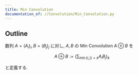 ```yaml
---
title: Min Convolution
documentation_of: //Convolution/Min_Convolution.py
---
```


## Outline

数列 $A=(A_i)_i, B=(B_j)_j$ に対し, $A,B$ の Min Convolution $A \oplus B$ を

$$A \oplus B:=\left(\sum_{\min(i,j)=k} A_i B_j \right)_k$$

と定義する.

